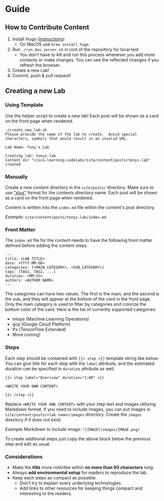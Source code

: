 
# Guide

## How to Contribute Content

1. Install Hugo ([instructions](https://gohugo.io/getting-started/installing/))
    - On MacOS use `brew install hugo`
2. Run `./run_dev_server.sh` in root of the repository for local test
    - You don't have to kill and run this process whenever you add more contents or make changes. You can see the reflected changes if you refresh the browser.
3. Create a new Lab!
4. Commit, push & pull request!

## Creating a new Lab

### Using Template

Use the helper script to create a new lab! Each post will be shown as a card on the front page when rendered.


```shell
./create_new_lab.sh
Please provide the name of the lab to create.  Avoid special
characters, symbols that would result in an invalid URL.

Lab Name: Tony's Lab

Creating lab: tonys-lab
Content dir "cisco-learning-codelabs/site/content/posts/tonys-lab" created
```

### Manually

Create a new content directory in the `site/posts/` directory.  Make sure to use ["slug"](https://pypi.org/project/python-slugify/) format for the contents directory name. Each post will be shown as a card on the front page when rendered.

Content is written into the `index.md` file within the content's post directory.

*Example:*
`site/content/posts/tonys-lab/index.md`

### Front Matter

The `index.md` file for the content needs to have the following front matter defined before adding the content steps.

```
---
title: <LAB TITLE>
date: <YYYY-MM-DD>
categories: [<MAIN_CATEGORY>, <SUB_CATEGORY>]
tags: [TAG1, TAG2, ...]
duration: <MM:SS>
authors: <AUTHOR NAME>
---
```

The categories can have two values. The first is the main, and the second is the sub, and they will appear at the bottom of the card in the front page. Only the main category is used to filter by categories and colorize the bottom color of the card. Here is the list of currently supported categories:

- mlops (Machine Learning Operations)
- gcp (Google Cloud Platform)
- tfx (TensorFlow Extended)
- More coming!

### Steps

Each step should be contained with `{{< step >}}` template string like below. You can give title for each step with the `label` attribute, and the estimated duration can be specified in `duration` attribute as well.

```
{{< step label="Overview" duration="1:00" >}}

<WRITE YOUR OWN CONTENT>

{{< /step >}}
```

Replace `<WRITE YOUR OWN CONTENT>` with your step text and images utilizing Markdown format. If you need to include images, you can put images in `site/content/posts/<lab name>/images` directory.  Create the `images` directory if it does not exist.

*Example Markdown to include image:*
`![IMAGE](images/IMAGE.png)` 

To create additional steps just copy the above block below the previous step and edit as usual.

### Considerations

- Make the **title** more noticible within **no more than 60 characters** long.
- Always **add environmental setup** for readers to reproduce the lab.
- Keep each steps as compact as possible:
  - Don't try to explain every underlying technologies.
  - Add links to other resources for keeping things compact and interesting to the readers.